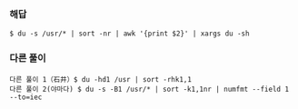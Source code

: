### 해답
```
$ du -s /usr/* | sort -nr | awk '{print $2}' | xargs du -sh
```
### 다른 풀이
```
다른 풀이 1（石井）$ du -hd1 /usr | sort -rhk1,1
다른 풀이 2(야마다) $ du -s -B1 /usr/* | sort -k1,1nr | numfmt --field 1 --to=iec
```
